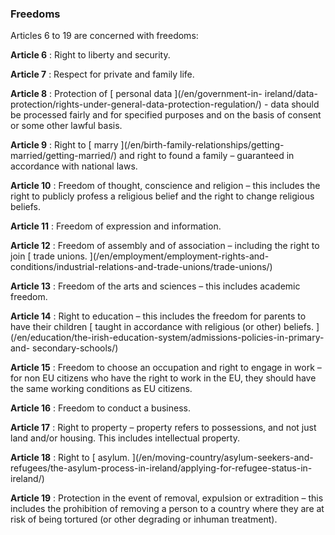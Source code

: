 ###  Freedoms

Articles 6 to 19 are concerned with freedoms:

**Article 6** : Right to liberty and security.

**Article 7** : Respect for private and family life.

**Article 8** : Protection of [ personal data ](/en/government-in-
ireland/data-protection/rights-under-general-data-protection-regulation/) \-
data should be processed fairly and for specified purposes and on the basis of
consent or some other lawful basis.

**Article 9** : Right to [ marry ](/en/birth-family-relationships/getting-
married/getting-married/) and right to found a family – guaranteed in
accordance with national laws.

**Article 10** : Freedom of thought, conscience and religion – this includes
the right to publicly profess a religious belief and the right to change
religious beliefs.

**Article 11** : Freedom of expression and information.

**Article 12** : Freedom of assembly and of association – including the right
to join [ trade unions. ](/en/employment/employment-rights-and-
conditions/industrial-relations-and-trade-unions/trade-unions/)

**Article 13** : Freedom of the arts and sciences – this includes academic
freedom.

**Article 14** : Right to education – this includes the freedom for parents to
have their children [ taught in accordance with religious (or other) beliefs.
](/en/education/the-irish-education-system/admissions-policies-in-primary-and-
secondary-schools/)

**Article 15** : Freedom to choose an occupation and right to engage in work –
for non EU citizens who have the right to work in the EU, they should have the
same working conditions as EU citizens.

**Article 16** : Freedom to conduct a business.

**Article 17** : Right to property – property refers to possessions, and not
just land and/or housing. This includes intellectual property.

**Article 18** : Right to [ asylum. ](/en/moving-country/asylum-seekers-and-
refugees/the-asylum-process-in-ireland/applying-for-refugee-status-in-
ireland/)

**Article 19** : Protection in the event of removal, expulsion or extradition
– this includes the prohibition of removing a person to a country where they
are at risk of being tortured (or other degrading or inhuman treatment).
